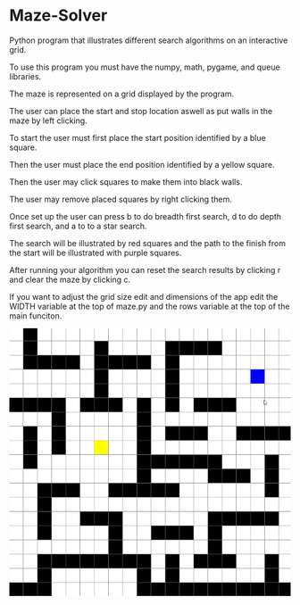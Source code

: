 # Maze-Solver
Python program that illustrates different search algorithms on an interactive grid.

To use this program you must have the numpy, math, pygame, and queue libraries.

The maze is represented on a grid displayed by the program.

The user can place the start and stop location aswell as put walls in the maze by left clicking.

To start the user must first place the start position identified by a blue square.

Then the user must place the end position identified by a yellow square.

Then the user may click squares to make them into black walls.

The user may remove placed squares by right clicking them.

Once set up the user can press b to do breadth first search, d to do depth first search, and a to to a star search.

The search will be illustrated by red squares and the path to the finish from the start will be illustrated with purple squares.

After running your algorithm you can reset the search results by clicking r and clear the maze by clicking c.

If you want to adjust the grid size edit and dimensions of the app edit the WIDTH variable at the top
of maze.py and the rows variable at the top of the main funciton.

![](https://github.com/ebenFl/Maze-Solver/blob/master/MazeExample.gif)
